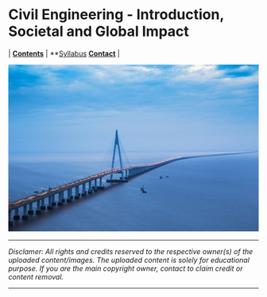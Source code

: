 # Civil Engineering - Introduction, Societal and Global Impact

| **[Contents](Contents/Content.md)** | **[Syllabus]() **[Contact](Contents/Contact.md)** |  

![Bridge](Contents/Images/1Bridge.jpg)

---

*Disclamer: All rights and credits reserved to the respective owner(s) of the uploaded content/images. The uploaded content is solely for educational purpose. If you are the main copyright owner, contact to claim credit or content removal.*

---
